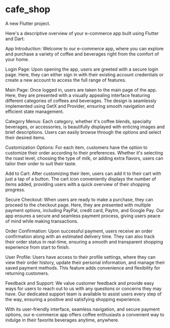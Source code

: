 # cafe_shop

A new Flutter project.

Here's a descriptive overview of your e-commerce app built using Flutter and Dart:

App Introduction:
Welcome to our e-commerce app, where you can explore and purchase a variety of coffee and beverages right from the comfort of your home.

Login Page:
Upon opening the app, users are greeted with a secure login page. Here, they can either sign in with their existing account credentials or create a new account to access the full range of features.

Main Page:
Once logged in, users are taken to the main page of the app. Here, they are presented with a visually appealing interface featuring different categories of coffees and beverages. The design is seamlessly implemented using GetX and Provider, ensuring smooth navigation and efficient state management.

Category Menus:
Each category, whether it's coffee blends, specialty beverages, or accessories, is beautifully displayed with enticing images and brief descriptions. Users can easily browse through the options and select their desired items.

Customization Options:
For each item, customers have the option to customize their order according to their preferences. Whether it's selecting the roast level, choosing the type of milk, or adding extra flavors, users can tailor their order to suit their taste.

Add to Cart:
After customizing their item, users can add it to their cart with just a tap of a button. The cart icon conveniently displays the number of items added, providing users with a quick overview of their shopping progress.

Secure Checkout:
When users are ready to make a purchase, they can proceed to the checkout page. Here, they are presented with multiple payment options, including PayPal, credit card, Paytm, and Google Pay. Our app ensures a secure and seamless payment process, giving users peace of mind while making transactions.

Order Confirmation:
Upon successful payment, users receive an order confirmation along with an estimated delivery time. They can also track their order status in real-time, ensuring a smooth and transparent shopping experience from start to finish.

User Profile:
Users have access to their profile settings, where they can view their order history, update their personal information, and manage their saved payment methods. This feature adds convenience and flexibility for returning customers.

Feedback and Support:
We value customer feedback and provide easy ways for users to reach out to us with any questions or concerns they may have. Our dedicated support team is available to assist users every step of the way, ensuring a positive and satisfying shopping experience.

With its user-friendly interface, seamless navigation, and secure payment options, our e-commerce app offers coffee enthusiasts a convenient way to indulge in their favorite beverages anytime, anywhere.
